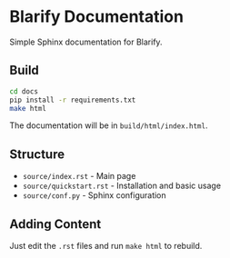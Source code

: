 # Blarify Documentation

Simple Sphinx documentation for Blarify.

## Build

```bash
cd docs
pip install -r requirements.txt
make html
```

The documentation will be in `build/html/index.html`.

## Structure

- `source/index.rst` - Main page
- `source/quickstart.rst` - Installation and basic usage
- `source/conf.py` - Sphinx configuration

## Adding Content

Just edit the `.rst` files and run `make html` to rebuild.
